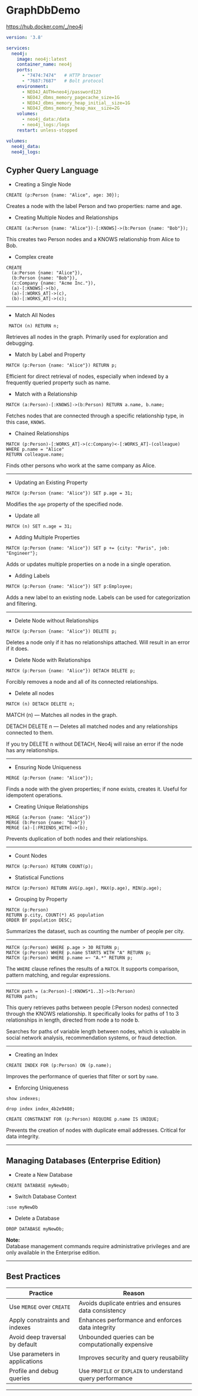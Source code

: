 # GraphDbDemo

https://hub.docker.com/_/neo4j

```yml
version: '3.8'

services:
  neo4j:
    image: neo4j:latest
    container_name: neo4j
    ports:
      - "7474:7474"   # HTTP browser
      - "7687:7687"   # Bolt protocol
    environment:
      - NEO4J_AUTH=neo4j/password123
      - NEO4J_dbms_memory_pagecache_size=1G
      - NEO4J_dbms_memory_heap_initial__size=1G
      - NEO4J_dbms_memory_heap_max__size=2G
    volumes:
      - neo4j_data:/data
      - neo4j_logs:/logs
    restart: unless-stopped

volumes:
  neo4j_data:
  neo4j_logs:

```

## Cypher Query Language

* Creating a Single Node

```
CREATE (p:Person {name: "Alice", age: 30});
```

Creates a node with the label Person and two properties: name and age.

* Creating Multiple Nodes and Relationships

```
CREATE (a:Person {name: "Alice"})-[:KNOWS]->(b:Person {name: "Bob"});
```

This creates two Person nodes and a KNOWS relationship from Alice to Bob.

* Complex create

```cypher
CREATE
  (a:Person {name: "Alice"}),
  (b:Person {name: "Bob"}),
  (c:Company {name: "Acme Inc."}),
  (a)-[:KNOWS]->(b),
  (a)-[:WORKS_AT]->(c),
  (b)-[:WORKS_AT]->(c);
```

-----------------------------------------

* Match All Nodes

 ````
  MATCH (n) RETURN n;
````

Retrieves all nodes in the graph. Primarily used for exploration and debugging.

* Match by Label and Property

````
MATCH (p:Person {name: "Alice"}) RETURN p;
````

Efficient for direct retrieval of nodes, especially when indexed by a frequently queried property such as name.

* Match with a Relationship

```cypher
MATCH (a:Person)-[:KNOWS]->(b:Person) RETURN a.name, b.name;
```

Fetches nodes that are connected through a specific relationship type, in this case, `KNOWS`.

* Chained Relationships

```cypher
MATCH (p:Person)-[:WORKS_AT]->(c:Company)<-[:WORKS_AT]-(colleague)
WHERE p.name = "Alice"
RETURN colleague.name;
```


Finds other persons who work at the same company as Alice.

---



* Updating an Existing Property

```cypher
MATCH (p:Person {name: "Alice"}) SET p.age = 31;
```

Modifies the `age` property of the specified node.

* Update all 

```cypher
MATCH (n) SET n.age = 31;
```

* Adding Multiple Properties

```cypher
MATCH (p:Person {name: "Alice"}) SET p += {city: "Paris", job: "Engineer"};
```


Adds or updates multiple properties on a node in a single operation.

* Adding Labels

```cypher
MATCH (p:Person {name: "Alice"}) SET p:Employee;
```


Adds a new label to an existing node. Labels can be used for categorization and filtering.

---

* Delete Node without Relationships

```cypher
MATCH (p:Person {name: "Alice"}) DELETE p;
```


Deletes a node only if it has no relationships attached. Will result in an error if it does.

* Delete Node with Relationships

```cypher
MATCH (p:Person {name: "Alice"}) DETACH DELETE p;
```

Forcibly removes a node and all of its connected relationships.

* Delete all nodes

```cypher
MATCH (n) DETACH DELETE n;
```

MATCH (n) — Matches all nodes in the graph.

DETACH DELETE n — Deletes all matched nodes and any relationships connected to them.

If you try DELETE n without DETACH, Neo4j will raise an error if the node has any relationships.

---

* Ensuring Node Uniqueness

```cypher
MERGE (p:Person {name: "Alice"});
```


Finds a node with the given properties; if none exists, creates it. Useful for idempotent operations.

* Creating Unique Relationships

```cypher
MERGE (a:Person {name: "Alice"})
MERGE (b:Person {name: "Bob"})
MERGE (a)-[:FRIENDS_WITH]->(b);
```


Prevents duplication of both nodes and their relationships.

---


* Count Nodes

```cypher
MATCH (p:Person) RETURN COUNT(p);
```

* Statistical Functions

```cypher
MATCH (p:Person) RETURN AVG(p.age), MAX(p.age), MIN(p.age);
```

* Grouping by Property

```cypher
MATCH (p:Person)
RETURN p.city, COUNT(*) AS population
ORDER BY population DESC;
```


Summarizes the dataset, such as counting the number of people per city.

---


```cypher
MATCH (p:Person) WHERE p.age > 30 RETURN p;
MATCH (p:Person) WHERE p.name STARTS WITH "A" RETURN p;
MATCH (p:Person) WHERE p.name =~ "A.*" RETURN p;
```


The `WHERE` clause refines the results of a `MATCH`. It supports comparison, pattern matching, and regular expressions.

---


```cypher
MATCH path = (a:Person)-[:KNOWS*1..3]->(b:Person)
RETURN path;
```

This query retrieves paths between people (:Person nodes) connected through the KNOWS relationship. 
It specifically looks for paths of 1 to 3 relationships in length, directed from node a to node b.


Searches for paths of variable length between nodes, which is valuable in social network analysis, recommendation
systems, or fraud detection.

---


* Creating an Index

```cypher
CREATE INDEX FOR (p:Person) ON (p.name);
```


Improves the performance of queries that filter or sort by `name`.

* Enforcing Uniqueness

```cypher
show indexes;

drop index index_4b2e9408;

CREATE CONSTRAINT FOR (p:Person) REQUIRE p.name IS UNIQUE;
```


Prevents the creation of nodes with duplicate email addresses. Critical for data integrity.

---

## Managing Databases (Enterprise Edition)

* Create a New Database

```cypher
CREATE DATABASE myNewDb;
```

* Switch Database Context

```cypher
:use myNewDb
```

* Delete a Database

```cypher
DROP DATABASE myNewDb;
```

**Note:**  
Database management commands require administrative privileges and are only available in the Enterprise edition.

---


## Best Practices

| Practice                        | Reason                                                     |
|---------------------------------|------------------------------------------------------------|
| Use `MERGE` over `CREATE`       | Avoids duplicate entries and ensures data consistency      |
| Apply constraints and indexes   | Enhances performance and enforces data integrity           |
| Avoid deep traversal by default | Unbounded queries can be computationally expensive         |
| Use parameters in applications  | Improves security and query reusability                    |
| Profile and debug queries       | Use `PROFILE` or `EXPLAIN` to understand query performance |

---




